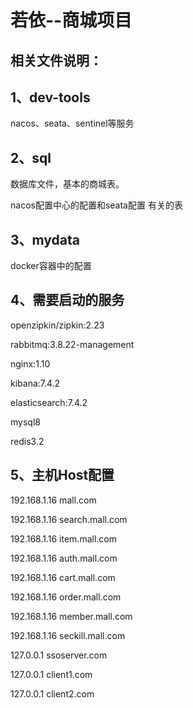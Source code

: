 # 若依--商城项目

## 相关文件说明：

## 1、dev-tools

nacos、seata、sentinel等服务

## 2、sql

数据库文件，基本的商城表。

nacos配置中心的配置和seata配置 有关的表

## 3、mydata

docker容器中的配置

## 4、需要启动的服务

openzipkin/zipkin:2.23

rabbitmq:3.8.22-management

nginx:1.10

kibana:7.4.2

elasticsearch:7.4.2

mysql8

redis3.2

## 5、主机Host配置
192.168.1.16 mall.com

192.168.1.16 search.mall.com

192.168.1.16 item.mall.com

192.168.1.16 auth.mall.com

192.168.1.16 cart.mall.com

192.168.1.16 order.mall.com

192.168.1.16 member.mall.com

192.168.1.16 seckill.mall.com



127.0.0.1 ssoserver.com

127.0.0.1 client1.com

127.0.0.1 client2.com

